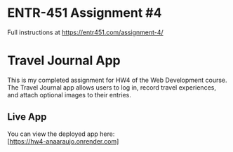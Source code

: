 # ENTR-451 Assignment #4

Full instructions at https://entr451.com/assignment-4/

# Travel Journal App

This is my completed assignment for HW4 of the Web Development course. The Travel Journal app allows users to log in, record travel experiences, and attach optional images to their entries.

## Live App

You can view the deployed app here:  
[https://hw4-anaaraujo.onrender.com]
